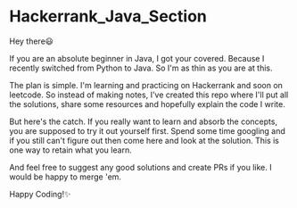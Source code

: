 # Hackerrank_Java_Section

Hey there😃

If you are an absolute beginner in Java, I got your covered. Because I recently switched from Python to Java. So I'm as thin as you are at this. 

The plan is simple. I'm learning and practicing on Hackerrank and soon on leetcode. So instead of making notes, I've created this repo where I'll put all the solutions, share some resources and hopefully explain the code I write.

But here's the catch. If you really want to learn and absorb the concepts, you are supposed to try it out yourself first. Spend some time googling and if you still can't figure out then come here and look at the solution. This is one way to retain what you learn. 

And feel free to suggest any good solutions and create PRs if you like. I would be happy to merge 'em. 

Happy Coding!✨
